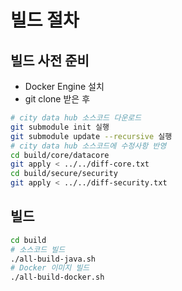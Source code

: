 빌드 절차
========

## 빌드 사전 준비
- Docker Engine 설치
- git clone 받은 후
```bash
# city data hub 소스코드 다운로드
git submodule init 실행 
git submodule update --recursive 실행
# city data hub 소스코드에 수정사항 반영
cd build/core/datacore
git apply < ../../diff-core.txt
cd build/secure/security
git apply < ../../diff-security.txt
```

## 빌드 
```bash
cd build
# 소스코드 빌드
./all-build-java.sh
# Docker 이미지 빌드
./all-build-docker.sh
```